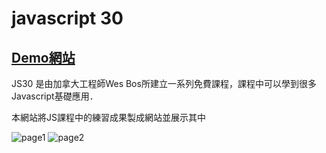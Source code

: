 # javascript 30 

## [Demo網站](https://sisyphusla.github.io/js30/)

JS30 是由加拿大工程師Wes Bos所建立一系列免費課程，課程中可以學到很多Javascript基礎應用．

本網站將JS課程中的練習成果製成網站並展示其中


![page1](https://github.com/sisyphusla/js30/blob/main/src/page1.png)
![page2](https://github.com/sisyphusla/js30/blob/main/src/page2.png)




